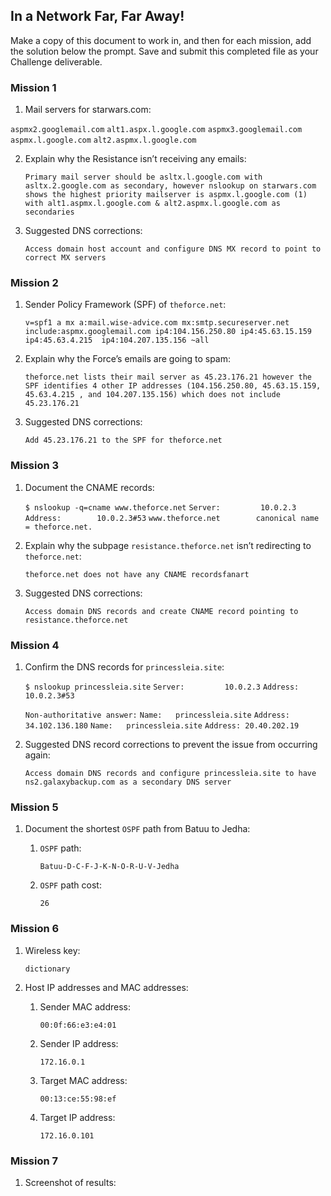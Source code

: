 ## In a Network Far, Far Away!

Make a copy of this document to work in, and then for each mission, add the solution below the prompt. Save and submit this completed file as your Challenge deliverable.


### Mission 1


1. Mail servers for starwars.com:

`aspmx2.googlemail.com`
`alt1.aspx.l.google.com`
`aspmx3.googlemail.com`
`aspmx.l.google.com`
`alt2.aspmx.l.google.com`


2. Explain why the Resistance isn’t receiving any emails:

    `Primary mail server should be asltx.l.google.com with asltx.2.google.com as secondary, however nslookup on starwars.com shows the highest priority mailserver is aspmx.l.google.com (1) with alt1.aspmx.l.google.com & alt2.aspmx.l.google.com as secondaries`


3. Suggested DNS corrections:

    `Access domain host account and configure DNS MX record to point to correct MX servers`




### Mission 2



1. Sender Policy Framework (SPF) of `theforce.net`:

    `v=spf1 a mx a:mail.wise-advice.com mx:smtp.secureserver.net include:aspmx.googlemail.com ip4:104.156.250.80 ip4:45.63.15.159 ip4:45.63.4.215  ip4:104.207.135.156 ~all`


2. Explain why the Force’s emails are going to spam:

    `theforce.net lists their mail server as 45.23.176.21 however the SPF identifies 4 other IP addresses (104.156.250.80, 45.63.15.159, 45.63.4.215 , and 104.207.135.156) which does not include 45.23.176.21`


3. Suggested DNS corrections:

    `Add 45.23.176.21 to the SPF for theforce.net`




### Mission 3



1. Document the CNAME records:

    `$ nslookup -q=cname www.theforce.net`
    `Server:         10.0.2.3`
    `Address:        10.0.2.3#53`
    `www.theforce.net        canonical name = theforce.net.`


2. Explain why the subpage `resistance.theforce.net` isn’t redirecting to `theforce.net`:

    `theforce.net does not have any CNAME recordsfanart`


3. Suggested DNS corrections:

    `Access domain DNS records and create CNAME record pointing to resistance.theforce.net`


### Mission 4



1. Confirm the DNS records for `princessleia.site`:

    `$ nslookup princessleia.site`
    `Server:         10.0.2.3`
    `Address:        10.0.2.3#53`
    
    `Non-authoritative answer:`
    `Name:   princessleia.site`
    `Address: 34.102.136.180`
    `Name:   princessleia.site`
    `Address: 20.40.202.19`

2. Suggested DNS record corrections to prevent the issue from occurring again:

    `Access domain DNS records and configure princessleia.site to have ns2.galaxybackup.com as a secondary DNS server`




### Mission 5



1. Document the shortest `OSPF` path from Batuu to Jedha:
    1. `OSPF` path:

        `Batuu-D-C-F-J-K-N-O-R-U-V-Jedha`


    2. `OSPF` path cost:

        `26`




### Mission 6

1. Wireless key:

    `dictionary`


2. Host IP addresses and MAC addresses:
    1. Sender MAC address:

        `00:0f:66:e3:e4:01`


    2. Sender IP address:

        `172.16.0.1`


    3. Target MAC address:

        `00:13:ce:55:98:ef`


    4. Target IP address:

        `172.16.0.101`




### Mission 7

1. Screenshot of results:
